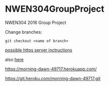 # NWEN304GroupProject
NWEN304 2016 Group Project



Change branches:
~~~
git checkout <name of branch>
~~~


[possible https server inctructions](http://stackoverflow.com/questions/5998694/how-to-create-an-https-server-in-node-js)


also [here](https://nodejs.org/api/https.html)


https://morning-dawn-49717.herokuapp.com/

https://git.heroku.com/morning-dawn-49717.git